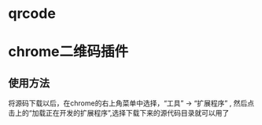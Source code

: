 qrcode
======

# chrome二维码插件

## 使用方法
将源码下载以后，在chrome的右上角菜单中选择，“工具” -> “扩展程序” , 然后点击上的“加载正在开发的扩展程序”,选择下载下来的源代码目录就可以用了
